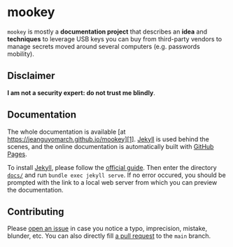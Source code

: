 # mookey

`mookey` is mostly a **documentation project** that describes an **idea** and
**techniques** to leverage USB keys you can buy from third-party vendors to
manage secrets moved around several computers (e.g. passwords mobility).

## Disclaimer

**I am not a security expert: do not trust me blindly**.

## Documentation

The whole documentation is available [at
https://jeanguyomarch.github.io/mookey][1].  [Jekyll][3] is used behind the
scenes, and the online documentation is automatically built with [GitHub
Pages][4].

To install [Jekyll][3], please follow the [official guide][6]. Then enter
the directory [`docs/`](docs/) and run `bundle exec jekyll serve`. If no
error occured, you should be prompted with the link to a local web server
from which you can preview the documentation.

## Contributing

Please [open an issue][2] in case you notice a typo, imprecision, mistake,
blunder, etc.
You can also directly fill [a pull request][5] to the `main` branch.


[1]: https://jeanguyomarch.github.io/mookey/
[2]: https://github.com/jeanguyomarch/mookey/issues/new
[3]: https://jekyllrb.com
[4]: https://docs.github.com/en/github/working-with-github-pages/getting-started-with-github-pages
[5]: https://docs.github.com/en/github/collaborating-with-issues-and-pull-requests/about-pull-requests
[6]: https://jekyllrb.com/docs/installation/

